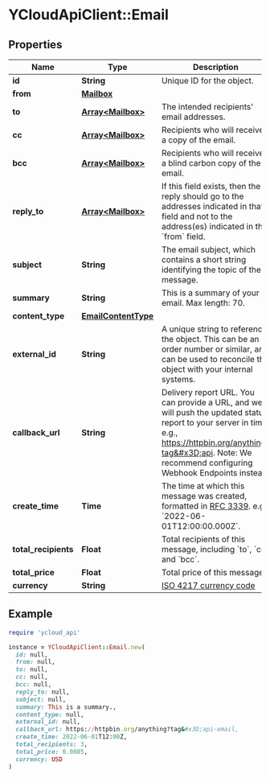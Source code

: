 # YCloudApiClient::Email

## Properties

| Name | Type | Description | Notes |
| ---- | ---- | ----------- | ----- |
| **id** | **String** | Unique ID for the object. |  |
| **from** | [**Mailbox**](Mailbox.md) |  | [optional] |
| **to** | [**Array&lt;Mailbox&gt;**](Mailbox.md) | The intended recipients&#39; email addresses. | [optional] |
| **cc** | [**Array&lt;Mailbox&gt;**](Mailbox.md) | Recipients who will receive a copy of the email. | [optional] |
| **bcc** | [**Array&lt;Mailbox&gt;**](Mailbox.md) | Recipients who will receive a blind carbon copy of the email. | [optional] |
| **reply_to** | [**Array&lt;Mailbox&gt;**](Mailbox.md) | If this field exists, then the reply should go to the addresses indicated in that field and not to the address(es) indicated in the &#x60;from&#x60; field. | [optional] |
| **subject** | **String** | The email subject, which contains a short string identifying the topic of the message. | [optional] |
| **summary** | **String** | This is a summary of your email. Max length: 70. | [optional] |
| **content_type** | [**EmailContentType**](EmailContentType.md) |  | [optional] |
| **external_id** | **String** | A unique string to reference the object. This can be an order number or similar, and can be used to reconcile the object with your internal systems. | [optional] |
| **callback_url** | **String** | Delivery report URL. You can provide a URL, and we will push the updated status report to your server in time. e.g., https://httpbin.org/anything?tag&#x3D;api. Note: We recommend configuring Webhook Endpoints instead. | [optional] |
| **create_time** | **Time** | The time at which this message was created, formatted in [RFC 3339](https://datatracker.ietf.org/doc/html/rfc3339). e.g., &#x60;2022-06-01T12:00:00.000Z&#x60;. | [optional] |
| **total_recipients** | **Float** | Total recipients of this message, including &#x60;to&#x60;, &#x60;cc&#x60; and &#x60;bcc&#x60;. | [optional] |
| **total_price** | **Float** | Total price of this message. | [optional] |
| **currency** | **String** | [ISO 4217 currency code](https://en.wikipedia.org/wiki/ISO_4217) | [optional] |

## Example

```ruby
require 'ycloud_api'

instance = YCloudApiClient::Email.new(
  id: null,
  from: null,
  to: null,
  cc: null,
  bcc: null,
  reply_to: null,
  subject: null,
  summary: This is a summary.,
  content_type: null,
  external_id: null,
  callback_url: https://httpbin.org/anything?tag&#x3D;api-email,
  create_time: 2022-06-01T12:00Z,
  total_recipients: 3,
  total_price: 0.0085,
  currency: USD
)
```

